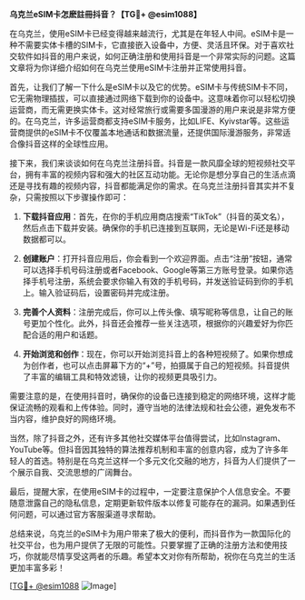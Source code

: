 **乌克兰eSIM卡怎麽註冊抖音？【TG💪+ @esim1088】**

在乌克兰，使用eSIM卡已经变得越来越流行，尤其是在年轻人中间。eSIM卡是一种不需要实体卡槽的SIM卡，它直接嵌入设备中，方便、灵活且环保。对于喜欢社交软件如抖音的用户来说，如何正确注册和使用抖音是一个非常实际的问题。这篇文章将为你详细介绍如何在乌克兰使用eSIM卡注册并正常使用抖音。

首先，让我们了解一下什么是eSIM卡以及它的优势。eSIM卡与传统SIM卡不同，它无需物理插拔，可以直接通过网络下载到你的设备中。这意味着你可以轻松切换运营商，而无需更换实体卡。这对经常旅行或需要多国漫游的用户来说是非常方便的。在乌克兰，许多运营商都支持eSIM卡服务，比如LIFE、Kyivstar等。这些运营商提供的eSIM卡不仅覆盖本地通话和数据流量，还提供国际漫游服务，非常适合像抖音这样的全球性应用。

接下来，我们来谈谈如何在乌克兰注册抖音。抖音是一款风靡全球的短视频社交平台，拥有丰富的视频内容和强大的社区互动功能。无论你是想分享自己的生活点滴还是寻找有趣的视频内容，抖音都能满足你的需求。在乌克兰注册抖音其实并不复杂，只需按照以下步骤操作即可：

1. **下载抖音应用**：首先，在你的手机应用商店搜索“TikTok”（抖音的英文名），然后点击下载并安装。确保你的手机已连接到互联网，无论是Wi-Fi还是移动数据都可以。

2. **创建账户**：打开抖音应用后，你会看到一个欢迎界面。点击“注册”按钮，通常可以选择手机号码注册或者Facebook、Google等第三方账号登录。如果你选择手机号注册，系统会要求你输入有效的手机号码，并发送验证码到你的手机上。输入验证码后，设置密码并完成注册。

3. **完善个人资料**：注册完成后，你可以上传头像、填写昵称等信息，让自己的账号更加个性化。此外，抖音还会推荐一些关注选项，根据你的兴趣爱好为你匹配合适的用户和话题。

4. **开始浏览和创作**：现在，你可以开始浏览抖音上的各种短视频了。如果你想成为创作者，也可以点击屏幕下方的“+”号，拍摄属于自己的短视频。抖音提供了丰富的编辑工具和特效滤镜，让你的视频更具吸引力。

需要注意的是，在使用抖音时，确保你的设备已连接到稳定的网络环境，这样才能保证流畅的观看和上传体验。同时，遵守当地的法律法规和社会公德，避免发布不当内容，维护良好的网络环境。

当然，除了抖音之外，还有许多其他社交媒体平台值得尝试，比如Instagram、YouTube等。但抖音因其独特的算法推荐机制和丰富的创意内容，成为了许多年轻人的首选。特别是在乌克兰这样一个多元文化交融的地方，抖音为人们提供了一个展示自我、交流思想的广阔舞台。

最后，提醒大家，在使用eSIM卡的过程中，一定要注意保护个人信息安全。不要随意泄露自己的隐私信息，定期更新软件版本以修复可能存在的漏洞。如果遇到任何问题，可以通过官方客服渠道寻求帮助。

总结来说，乌克兰的eSIM卡为用户带来了极大的便利，而抖音作为一款国际化的社交平台，也为用户提供了无限的可能性。只要掌握了正确的注册方法和使用技巧，你就能尽情享受这两者的乐趣。希望本文对你有所帮助，祝你在乌克兰的生活更加丰富多彩！

[[TG💪+ @esim1088](https://t.me/s/esim1088) ![Image](https://i.postimg.cc/4NQfJmqS/Snipaste-2025-05-13-00-14-12.png)]